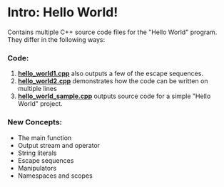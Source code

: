 # Intro: Hello World!

Contains multiple C++ source code files for the "Hello World" program. They differ in the following ways:

### Code:
1) **[hello_world1.cpp](hello_world1.cpp)** also outputs a few of the escape sequences. 
2) **[hello_world2.cpp](hello_world2.cpp)** demonstrates how the code can be written on multiple lines
3) **[hello_world_sample.cpp](hello_world_sample.cpp)** outputs source code for a simple "Hello World" project.

### New Concepts:
* The main function
* Output stream and operator
* String literals
* Escape sequences
* Manipulators
* Namespaces and scopes
